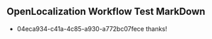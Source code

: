 ## OpenLocalization Workflow Test MarkDown
* 04eca934-c41a-4c85-a930-a772bc07fece thanks!

<!--HONumber=Jul16_HO3-->


